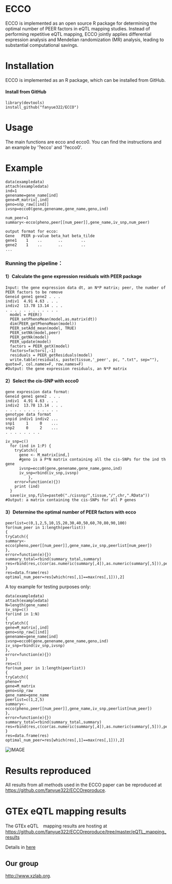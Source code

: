 # ECCO
ECCO is implemented as an open source R package for determining the optimal number of PEER factors in eQTL mapping studies. Instead of performing repetitive eQTL mapping, ECCO jointly applies differential expression analysis and Mendelian randomization (MR) analysis, leading to substantial computational savings. 

# Installation
ECCO is implemented as an R package, which can be installed from GitHub.

####  Install from GitHub
```
library(devtools)
install_github("fanyue322/ECCO")
```
# Usage
The main functions are ecco and ecco0. You can find the instructions and an example by '?ecco' and '?ecco0'.

# Example
```
data(exampledata)
attach(exampledata)
ind=1
genename=gene_name[ind]
gene=M_matrix[,ind]
geno=snp_raw[[ind]]
ivsnp=ecco0(gene,genename,gene_name,geno,ind)

num_peer=1
summary<-ecco(pheno,peer[[num_peer]],gene_name,iv_snp,num_peer)

output format for ecco:
Gene   PEER p-value beta_hat beta_tilde
gene1    1    ..       ..        ..
gene2    1    ..       ..        ..
...
```

### Running the pipeline：

#### 1）Calculate the gene expression residuals with PEER package
```
Input: the gene expression data dt, an N*P matrix; peer, the number of PEER factors to be remove
Geneid gene1 gene2 . . .
indiv1  4.91 4.63 . . .
indiv2  13.78 13.14 . . .
. . . . . . . . . . . .
  model = PEER()
  PEER_setPhenoMean(model,as.matrix(dt)) 
  dim(PEER_getPhenoMean(model))
  PEER_setAdd_mean(model, TRUE)
  PEER_setNk(model,peer)   
  PEER_getNk(model)
  PEER_update(model)
  factors = PEER_getX(model)
  factors=factors[,-1]
  residuals = PEER_getResiduals(model)
  write.table(residuals, paste(tissue,'_peer', pc, ".txt", sep=""), quote=F, col.names=F, row.names=F)
#Output: the gene expression residuals, an N*P matrix
```
#### 2）Select the cis-SNP with ecco0
```
gene expression data format:
Geneid gene1 gene2 . . .
indiv1  4.91 4.63 . . .
indiv2  13.78 13.14 . . .
. . . . . . . . . . . .
genotype data format
snpid indiv1 indiv2 ...
snp1     1     0    ...
snp2     0     2    ...
. . . . . . . . 

iv_snp=c()
  for (ind in 1:P) {
    tryCatch({
      gene <- M_matrix[ind,]
      #geno is a P*N matrix containing all the cis-SNPs for the ind th gene
      ivsnp=ecco0(gene,genename,gene_name,geno,ind)
      iv_snp=rbind(iv_snp,ivsnp)
          },
    error=function(e){})
    print (ind)
  }
  save(iv_snp,file=paste0("./cissnp/",tissue,"/",chr,".RData")) 
#Output: a matrix containing the cis-SNPs for all P genes
```
#### 3）Determine the optimal number of PEER factors with ecco
```
peerlist=c(0,1,2,5,10,15,20,30,40,50,60,70,80,90,100)
for(num_peer in 1:length(peerlist))
{
tryCatch({
summary<-ecco(pheno,peer[[num_peer]],gene_name,iv_snp,peerlist[num_peer])
},
error=function(e){})
summary_total=rbind(summary_total,summary)
res=rbind(res,c(cor(as.numeric(summary[,4]),as.numeric(summary[,5])),peerlist[num_peer]))
}
res=data.frame(res)
optimal_num_peer=res[which(res[,1]==max(res[,1])),2]
```
A toy example for testing purposes only:
```
data(exampledata)
attach(exampledata)
N=length(gene_name)
iv_snp=c()
for(ind in 1:N)
{
tryCatch({
gene=M_matrix[,ind]
geno=snp_raw[[ind]]
genename=gene_name[ind]
ivsnp=ecco0(gene,genename,gene_name,geno,ind)
iv_snp=rbind(iv_snp,ivsnp)
},
error=function(e){})
}
res=c()
for(num_peer in 1:length(peerlist))
{
tryCatch({
pheno=Y
gene=M_matrix
geno=snp_raw
gene_name=gene_name
peerlist=c(1,2,5)
summary<-ecco(pheno,peer[[num_peer]],gene_name,iv_snp,peerlist[num_peer])
},
error=function(e){})
summary_total=rbind(summary_total,summary)
res=rbind(res,c(cor(as.numeric(summary[,4]),as.numeric(summary[,5])),peerlist[num_peer]))
}
res=data.frame(res)
optimal_num_peer=res[which(res[,1]==max(res[,1])),2]
```
![IMAGE](https://github.com/fanyue322/fanyue322.github.io/blob/master/web.png "IMAGE logo")  

# Results reproduced
All results from all methods used in the ECCO paper can be reproduced at 
 <https://github.com/fanyue322/ECCOreproduce>.
 
# GTEx eQTL mapping results
The GTEx eQTL　mapping results are hosting at
<https://github.com/fanyue322/ECCOreproduce/tree/master/eQTL_mapping_results>

Details in [here](https://github.com/fanyue322/ECCOreproduce)

## Our group

 <http://www.xzlab.org>.
